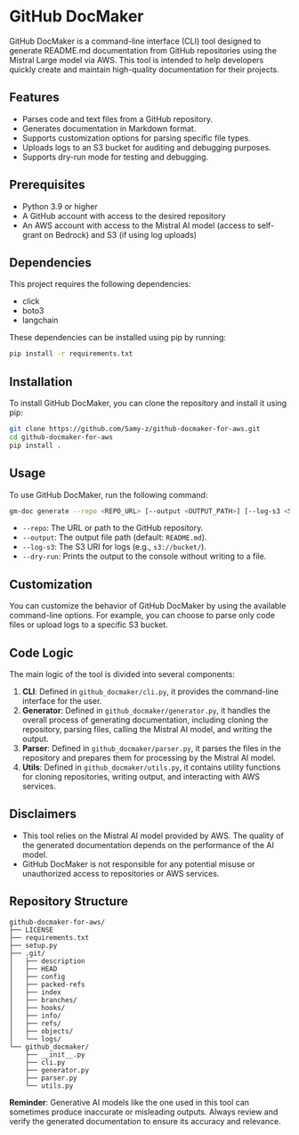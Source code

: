 # GitHub DocMaker

GitHub DocMaker is a command-line interface (CLI) tool designed to generate README.md documentation from GitHub repositories using the Mistral Large model via AWS. This tool is intended to help developers quickly create and maintain high-quality documentation for their projects.

## Features

- Parses code and text files from a GitHub repository.
- Generates documentation in Markdown format.
- Supports customization options for parsing specific file types.
- Uploads logs to an S3 bucket for auditing and debugging purposes.
- Supports dry-run mode for testing and debugging.

## Prerequisites

- Python 3.9 or higher
- A GitHub account with access to the desired repository
- An AWS account with access to the Mistral AI model (access to self-grant on Bedrock) and S3 (if using log uploads)

## Dependencies

This project requires the following dependencies:

- click
- boto3
- langchain

These dependencies can be installed using pip by running:

```bash
pip install -r requirements.txt
```

## Installation

To install GitHub DocMaker, you can clone the repository and install it using pip:

```bash
git clone https://github.com/Samy-z/github-docmaker-for-aws.git
cd github-docmaker-for-aws
pip install .
```

## Usage

To use GitHub DocMaker, run the following command:

```bash
gm-doc generate --repo <REPO_URL> [--output <OUTPUT_PATH>] [--log-s3 <S3_URI>] [--dry-run]
```

- `--repo`: The URL or path to the GitHub repository.
- `--output`: The output file path (default: `README.md`).
- `--log-s3`: The S3 URI for logs (e.g., `s3://bucket/`).
- `--dry-run`: Prints the output to the console without writing to a file.

## Customization

You can customize the behavior of GitHub DocMaker by using the available command-line options. For example, you can choose to parse only code files or upload logs to a specific S3 bucket.

## Code Logic

The main logic of the tool is divided into several components:

1. **CLI**: Defined in `github_docmaker/cli.py`, it provides the command-line interface for the user.
2. **Generator**: Defined in `github_docmaker/generator.py`, it handles the overall process of generating documentation, including cloning the repository, parsing files, calling the Mistral AI model, and writing the output.
3. **Parser**: Defined in `github_docmaker/parser.py`, it parses the files in the repository and prepares them for processing by the Mistral AI model.
4. **Utils**: Defined in `github_docmaker/utils.py`, it contains utility functions for cloning repositories, writing output, and interacting with AWS services.

## Disclaimers

- This tool relies on the Mistral AI model provided by AWS. The quality of the generated documentation depends on the performance of the AI model.
- GitHub DocMaker is not responsible for any potential misuse or unauthorized access to repositories or AWS services.

## Repository Structure

```
github-docmaker-for-aws/
├── LICENSE
├── requirements.txt
├── setup.py
├── .git/
│   ├── description
│   ├── HEAD
│   ├── config
│   ├── packed-refs
│   ├── index
│   ├── branches/
│   ├── hooks/
│   ├── info/
│   ├── refs/
│   ├── objects/
│   └── logs/
└── github_docmaker/
    ├── __init__.py
    ├── cli.py
    ├── generator.py
    ├── parser.py
    └── utils.py
```

**Reminder**: Generative AI models like the one used in this tool can sometimes produce inaccurate or misleading outputs. Always review and verify the generated documentation to ensure its accuracy and relevance.
